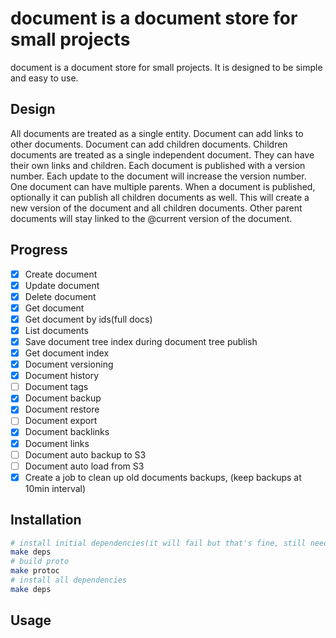 # document is a document store for small projects

document is a document store for small projects. It is designed to be simple and easy to use.

## Design

All documents are treated as a single entity.
Document can add links to other documents. Document can add children documents.
Children documents are treated as a single independent document. They can have their own links and children.
Each document is published with a version number. Each update to the document will increase the version number.
One document can have multiple parents. When a document is published, optionally it can publish all children documents as well.
This will create a new version of the document and all children documents. Other parent documents will stay linked to the @current version of the document.


## Progress

- [x] Create document
- [x] Update document
- [x] Delete document
- [x] Get document
- [x] Get document by ids(full docs)
- [x] List documents
- [x] Save document tree index during document tree publish
- [x] Get document index
- [x] Document versioning
- [x] Document history
- [ ] Document tags
- [x] Document backup
- [x] Document restore
- [ ] Document export
- [x] Document backlinks
- [x] Document links
- [ ] Document auto backup to S3
- [ ] Document auto load from S3
- [x] Create a job to clean up old documents backups, (keep backups at 10min interval)

## Installation

```bash
# install initial dependencies(it will fail but that's fine, still need to run it)
make deps
# build proto
make protoc
# install all dependencies
make deps
```

## Usage
